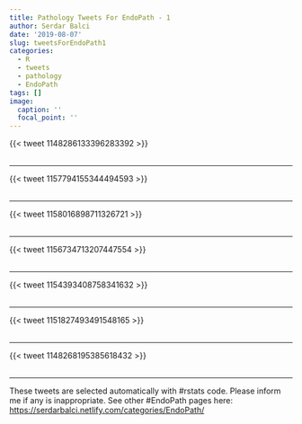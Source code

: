 ```yaml
---
title: Pathology Tweets For EndoPath - 1
author: Serdar Balci
date: '2019-08-07'
slug: tweetsForEndoPath1
categories:
  - R
  - tweets
  - pathology
  - EndoPath
tags: []
image:
  caption: ''
  focal_point: ''
---
```



{{< tweet 1148286133396283392 >}}
<br>
<br>
<hr>
{{< tweet 1157794155344494593 >}}
<br>
<br>
<hr>
{{< tweet 1158016898711326721 >}}
<br>
<br>
<hr>
{{< tweet 1156734713207447554 >}}
<br>
<br>
<hr>
{{< tweet 1154393408758341632 >}}
<br>
<br>
<hr>
{{< tweet 1151827493491548165 >}}
<br>
<br>
<hr>
{{< tweet 1148268195385618432 >}}
<br>
<br>
<hr>


These tweets are selected automatically with #rstats code. Please inform me if any is inappropriate.
See other #EndoPath pages here: https://serdarbalci.netlify.com/categories/EndoPath/
